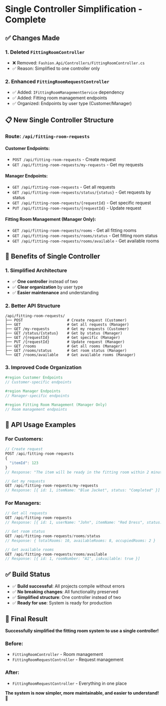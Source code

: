 # Single Controller Simplification - Complete

## ✅ Changes Made

### 1. Deleted `FittingRoomController`
- ❌ Removed: `Fashion.Api/Controllers/FittingRoomController.cs`
- ✅ Reason: Simplified to one controller only

### 2. Enhanced `FittingRoomRequestController`
- ✅ Added: `IFittingRoomManagementService` dependency
- ✅ Added: Fitting room management endpoints
- ✅ Organized: Endpoints by user type (Customer/Manager)

## 📋 New Single Controller Structure

### Route: `/api/fitting-room-requests`

#### Customer Endpoints:
- `POST /api/fitting-room-requests` - Create request
- `GET /api/fitting-room-requests/my-requests` - Get my requests

#### Manager Endpoints:
- `GET /api/fitting-room-requests` - Get all requests
- `GET /api/fitting-room-requests/status/{status}` - Get requests by status
- `GET /api/fitting-room-requests/{requestId}` - Get specific request
- `PUT /api/fitting-room-requests/{requestId}` - Update request

#### Fitting Room Management (Manager Only):
- `GET /api/fitting-room-requests/rooms` - Get all fitting rooms
- `GET /api/fitting-room-requests/rooms/status` - Get fitting room status
- `GET /api/fitting-room-requests/rooms/available` - Get available rooms

## 🎯 Benefits of Single Controller

### 1. Simplified Architecture
- ✅ **One controller** instead of two
- ✅ **Clear organization** by user type
- ✅ **Easier maintenance** and understanding

### 2. Better API Structure
```
/api/fitting-room-requests/
├── POST                    # Create request (Customer)
├── GET                     # Get all requests (Manager)
├── GET /my-requests        # Get my requests (Customer)
├── GET /status/{status}    # Get by status (Manager)
├── GET /{requestId}        # Get specific (Manager)
├── PUT /{requestId}        # Update request (Manager)
├── GET /rooms              # Get all rooms (Manager)
├── GET /rooms/status       # Get room status (Manager)
└── GET /rooms/available    # Get available rooms (Manager)
```

### 3. Improved Code Organization
```csharp
#region Customer Endpoints
// Customer-specific endpoints

#region Manager Endpoints  
// Manager-specific endpoints

#region Fitting Room Management (Manager Only)
// Room management endpoints
```

## 🔄 API Usage Examples

### For Customers:
```javascript
// Create request
POST /api/fitting-room-requests
{
  "itemId": 123
}
// Response: "The item will be ready in the fitting room within 2 minutes"

// Get my requests
GET /api/fitting-room-requests/my-requests
// Response: [{ id: 1, itemName: "Blue Jacket", status: "Completed" }]
```

### For Managers:
```javascript
// Get all requests
GET /api/fitting-room-requests
// Response: [{ id: 1, userName: "John", itemName: "Red Dress", status: "NewRequest" }]

// Get room status
GET /api/fitting-room-requests/rooms/status
// Response: { totalRooms: 10, availableRooms: 8, occupiedRooms: 2 }

// Get available rooms
GET /api/fitting-room-requests/rooms/available
// Response: [{ id: 1, roomNumber: "A1", isAvailable: true }]
```

## ✅ Build Status

- ✅ **Build successful**: All projects compile without errors
- ✅ **No breaking changes**: All functionality preserved
- ✅ **Simplified structure**: One controller instead of two
- ✅ **Ready for use**: System is ready for production

## 🎉 Final Result

**Successfully simplified the fitting room system to use a single controller!**

### Before:
- `FittingRoomController` - Room management
- `FittingRoomRequestController` - Request management

### After:
- `FittingRoomRequestController` - Everything in one place

**The system is now simpler, more maintainable, and easier to understand!** 🚀 